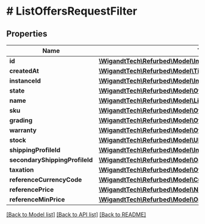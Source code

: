# # ListOffersRequestFilter

## Properties

Name | Type | Description | Notes
------------ | ------------- | ------------- | -------------
**id** | [**\WigandtTech\Refurbed\Model\Int64Filter**](Int64Filter.md) |  | [optional]
**createdAt** | [**\WigandtTech\Refurbed\Model\TimestampRangeFilter**](TimestampRangeFilter.md) |  | [optional]
**instanceId** | [**\WigandtTech\Refurbed\Model\Int64Filter**](Int64Filter.md) |  | [optional]
**state** | [**\WigandtTech\Refurbed\Model\OfferStateFilter**](OfferStateFilter.md) |  | [optional]
**name** | [**\WigandtTech\Refurbed\Model\ListOffersRequestFilterOfferNameFilter**](ListOffersRequestFilterOfferNameFilter.md) |  | [optional]
**sku** | [**\WigandtTech\Refurbed\Model\OfferSKUFilter**](OfferSKUFilter.md) |  | [optional]
**grading** | [**\WigandtTech\Refurbed\Model\OfferGradingFilter**](OfferGradingFilter.md) |  | [optional]
**warranty** | [**\WigandtTech\Refurbed\Model\OfferWarrantyFilter**](OfferWarrantyFilter.md) |  | [optional]
**stock** | [**\WigandtTech\Refurbed\Model\UInt32RangeFilter**](UInt32RangeFilter.md) |  | [optional]
**shippingProfileId** | [**\WigandtTech\Refurbed\Model\Int64Filter**](Int64Filter.md) |  | [optional]
**secondaryShippingProfileId** | [**\WigandtTech\Refurbed\Model\OptionalInt64Filter**](OptionalInt64Filter.md) |  | [optional]
**taxation** | [**\WigandtTech\Refurbed\Model\OfferTaxationFilter**](OfferTaxationFilter.md) |  | [optional]
**referenceCurrencyCode** | [**\WigandtTech\Refurbed\Model\CurrencyCodeFilter**](CurrencyCodeFilter.md) |  | [optional]
**referencePrice** | [**\WigandtTech\Refurbed\Model\NumericRangeFilter**](NumericRangeFilter.md) |  | [optional]
**referenceMinPrice** | [**\WigandtTech\Refurbed\Model\OptionalNumericRangeFilter**](OptionalNumericRangeFilter.md) |  | [optional]

[[Back to Model list]](../../README.md#models) [[Back to API list]](../../README.md#endpoints) [[Back to README]](../../README.md)
